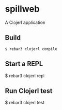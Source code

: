 spillweb
=====

A Clojerl application

Build
-----

    $ rebar3 clojerl compile

Start a REPL
----

   $ rebar3 clojerl repl

Run Clojerl test
----

   $ rebar3 clojerl test
